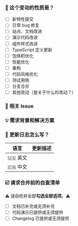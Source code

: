 <!--
首先，感谢你的贡献！😄

新特性请提交至 feature 分支，其余可提交至 master 分支。
在一个维护者审核通过后合并。
请确保填写以下 pull request 的信息，谢谢！~

[[English Template / 英文模板](?expand=1)]
-->

### 🤔 这个变动的性质是？

- [ ] 新特性提交
- [ ] 日常 bug 修复
- [ ] 站点、文档改进
- [ ] 演示代码改进
- [ ] 组件样式改进
- [ ] TypeScript 定义更新
- [ ] 包体积优化
- [ ] 性能优化
- [ ] 重构
- [ ] 代码风格优化
- [ ] 测试用例
- [ ] 分支合并
- [ ] 其他改动（是关于什么的改动？）

### 🔗 相关 Issue

<!--
1. 描述相关需求的来源，如相关的 issue 讨论链接。
-->

### 💡 需求背景和解决方案

<!--
1. 要解决的具体问题。
2. 列出最终的 API 实现和用法。
3. 涉及UI/交互变动需要有截图或 GIF。
-->

### 📝 更新日志怎么写？

<!--
> 从用户角度描述具体变化，以及可能的 breaking change 和其他风险？
-->

| 语言    | 更新描述 |
| ------- | -------- |
| 🇺🇸 英文 |          |
| 🇨🇳 中文 |          |

### ☑️ 请求合并前的自查清单

⚠️ 请自检并全部**勾选全部选项**。⚠️

- [ ] 文档已补充或无须补充
- [ ] 代码演示已提供或无须提供
- [ ] Changelog 已提供或无须提供
